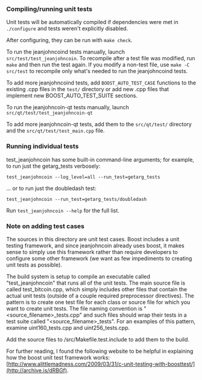 ### Compiling/running unit tests

Unit tests will be automatically compiled if dependencies were met in `./configure`
and tests weren't explicitly disabled.

After configuring, they can be run with `make check`.

To run the jeanjohncoind tests manually, launch `src/test/test_jeanjohncoin`. To recompile
after a test file was modified, run `make` and then run the test again. If you
modify a non-test file, use `make -C src/test` to recompile only what's needed
to run the jeanjohncoind tests.

To add more jeanjohncoind tests, add `BOOST_AUTO_TEST_CASE` functions to the existing
.cpp files in the `test/` directory or add new .cpp files that
implement new BOOST_AUTO_TEST_SUITE sections.

To run the jeanjohncoin-qt tests manually, launch `src/qt/test/test_jeanjohncoin-qt`

To add more jeanjohncoin-qt tests, add them to the `src/qt/test/` directory and
the `src/qt/test/test_main.cpp` file.

### Running individual tests

test_jeanjohncoin has some built-in command-line arguments; for
example, to run just the getarg_tests verbosely:

    test_jeanjohncoin --log_level=all --run_test=getarg_tests

... or to run just the doubledash test:

    test_jeanjohncoin --run_test=getarg_tests/doubledash

Run `test_jeanjohncoin --help` for the full list.

### Note on adding test cases

The sources in this directory are unit test cases.  Boost includes a
unit testing framework, and since jeanjohncoin already uses boost, it makes
sense to simply use this framework rather than require developers to
configure some other framework (we want as few impediments to creating
unit tests as possible).

The build system is setup to compile an executable called "test_jeanjohncoin"
that runs all of the unit tests.  The main source file is called
test_bitcoin.cpp, which simply includes other files that contain the
actual unit tests (outside of a couple required preprocessor
directives).  The pattern is to create one test file for each class or
source file for which you want to create unit tests.  The file naming
convention is "<source_filename>_tests.cpp" and such files should wrap
their tests in a test suite called "<source_filename>_tests".  For an
examples of this pattern, examine uint160_tests.cpp and
uint256_tests.cpp.

Add the source files to /src/Makefile.test.include to add them to the build.

For further reading, I found the following website to be helpful in
explaining how the boost unit test framework works:
[http://www.alittlemadness.com/2009/03/31/c-unit-testing-with-boosttest/](http://archive.is/dRBGf).
